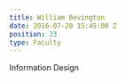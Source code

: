 ```yaml
---
title: William Bevington
date: 2016-07-20 15:45:00 Z
position: 23
type: Faculty
---
```


Information Design